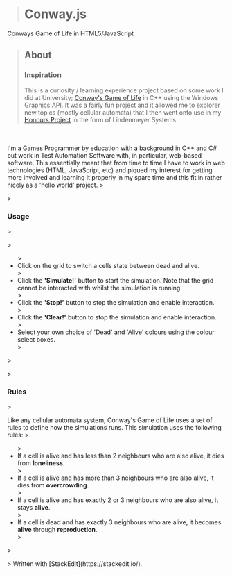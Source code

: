 > # Conway.js
Conways Game of Life in HTML5/JavaScript
><h2>About</h2>
> <h3>Inspiration</h3>
> <p>This is a curiosity / learning experience project based on some work I did at University; <a href="https://en.wikipedia.org/wiki/Conway%27s_Game_of_Life">Conway's Game of Life</a> in C++ using the Windows Graphics API. It was a fairly fun project and it allowed me to explorer new topics (mostly cellular automata) that I then went onto use in my <a href="http://dillanmann.co.uk/">Honours Project</a> in the form of Lindenmeyer Systems.
<br>
<br>
I'm a Games Programmer by education with a background in C++ and C# but work in Test Automation Software with, in particular, web-based software. This essentially meant that from time to time I have to work in web technologies (HTML, JavaScript, etc) and piqued my interest for getting more involved and learning it properly in my spare time and this fit in rather nicely as a 'hello world' project.
> </p>
> <h3> Usage </h3>
> <p>
><ul>
><li>Click on the grid to switch a cells state between dead and alive.</li>
><li>Click the <b>'Simulate!'</b> button to start the simulation. Note that the grid cannot be interacted with whilst the simulation is running.</li>
><li>Click the <b>'Stop!'</b> button to stop the simulation and enable interaction.</li>
><li>Click the <b>'Clear!'</b> button to stop the simulation and enable interaction.</li>
> <li>Select your own choice of 'Dead' and 'Alive' colours using the colour select boxes.</li>
></ul>
> </p>
> <h3>Rules</h3>
> <p>Like any cellular automata system, Conway's Game of Life uses a set of rules to define how the simulations runs. This simulation uses the following rules:
> <ul>
> <li>If a cell is alive and has less than 2 neighbours who are also alive, it dies from <b>loneliness</b>.</li>
> <li>If a cell is alive and has more than 3 neighbours who are also alive, it dies from <b>overcrowding</b>.</li>
>  <li>If a cell is alive and has exactly 2 or 3 neighbours who are also alive, it stays <b>alive</b>.</li>
>  <li>If a cell is dead and has exactly 3 neighbours who are alive, it becomes <b>alive</b> through <b>reproduction</b>.</li>
> </ul>
> </p>
> Written with [StackEdit](https://stackedit.io/).